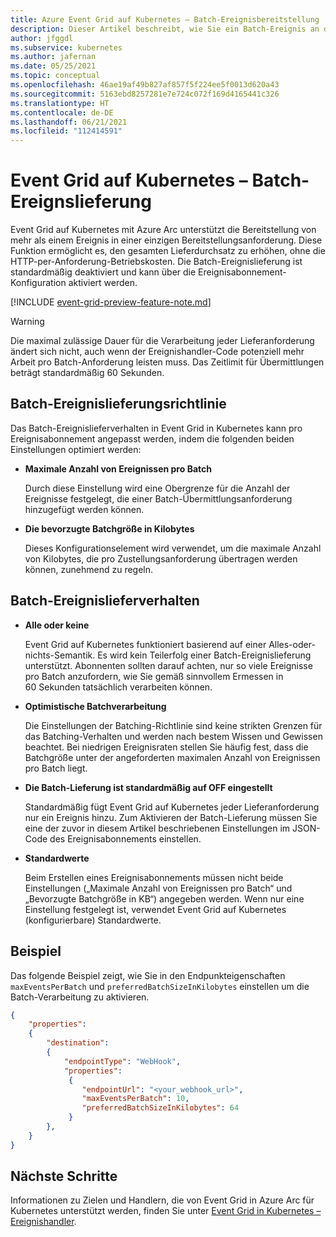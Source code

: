 ```yaml
---
title: Azure Event Grid auf Kubernetes – Batch-Ereignisbereitstellung
description: Dieser Artikel beschreibt, wie Sie ein Batch-Ereignis an das Ziel liefern.
author: jfggdl
ms.subservice: kubernetes
ms.author: jafernan
ms.date: 05/25/2021
ms.topic: conceptual
ms.openlocfilehash: 46ae19af49b827af857f5f224ee5f0013d620a43
ms.sourcegitcommit: 5163ebd8257281e7e724c072f169d4165441c326
ms.translationtype: HT
ms.contentlocale: de-DE
ms.lasthandoff: 06/21/2021
ms.locfileid: "112414591"
---
```

# <a name="event-grid-on-kubernetes---batch-event-delivery"></a>Event Grid auf Kubernetes – Batch-Ereignslieferung 
Event Grid auf Kubernetes mit Azure Arc unterstützt die Bereitstellung von mehr als einem Ereignis in einer einzigen Bereitstellungsanforderung. Diese Funktion ermöglicht es, den gesamten Lieferdurchsatz zu erhöhen, ohne die HTTP-per-Anforderung-Betriebskosten. Die Batch-Ereignislieferung ist standardmäßig deaktiviert und kann über die Ereignisabonnement-Konfiguration aktiviert werden. 

[!INCLUDE [event-grid-preview-feature-note.md](../includes/event-grid-preview-feature-note.md)]

> [!WARNING]
> Die maximal zulässige Dauer für die Verarbeitung jeder Lieferanforderung ändert sich nicht, auch wenn der Ereignishandler-Code potenziell mehr Arbeit pro Batch-Anforderung leisten muss. Das Zeitlimit für Übermittlungen beträgt standardmäßig 60 Sekunden.

## <a name="batch-event-delivery-policy"></a>Batch-Ereignislieferungsrichtlinie
Das Batch-Ereignislieferverhalten in Event Grid in Kubernetes kann pro Ereignisabonnement angepasst werden, indem die folgenden beiden Einstellungen optimiert werden:

- **Maximale Anzahl von Ereignissen pro Batch**
    
    Durch diese Einstellung wird eine Obergrenze für die Anzahl der Ereignisse festgelegt, die einer Batch-Übermittlungsanforderung hinzugefügt werden können.
- **Die bevorzugte Batchgröße in Kilobytes**
    
    Dieses Konfigurationselement wird verwendet, um die maximale Anzahl von Kilobytes, die pro Zustellungsanforderung übertragen werden können, zunehmend zu regeln.

## <a name="batch-event-delivery-behavior"></a>Batch-Ereignislieferverhalten   

- **Alle oder keine**

    Event Grid auf Kubernetes funktioniert basierend auf einer Alles-oder-nichts-Semantik. Es wird kein Teilerfolg einer Batch-Ereignislieferung unterstützt. Abonnenten sollten darauf achten, nur so viele Ereignisse pro Batch anzufordern, wie Sie gemäß sinnvollem Ermessen in 60 Sekunden tatsächlich verarbeiten können.
- **Optimistische Batchverarbeitung**

    Die Einstellungen der Batching-Richtlinie sind keine strikten Grenzen für das Batching-Verhalten und werden nach bestem Wissen und Gewissen beachtet. Bei niedrigen Ereignisraten stellen Sie häufig fest, dass die Batchgröße unter der angeforderten maximalen Anzahl von Ereignissen pro Batch liegt.
- **Die Batch-Lieferung ist standardmäßig auf OFF eingestellt**

    Standardmäßig fügt Event Grid auf Kubernetes jeder Lieferanforderung nur ein Ereignis hinzu. Zum Aktivieren der Batch-Lieferung müssen Sie eine der zuvor in diesem Artikel beschriebenen Einstellungen im JSON-Code des Ereignisabonnements einstellen.
- **Standardwerte**

    Beim Erstellen eines Ereignisabonnements müssen nicht beide Einstellungen („Maximale Anzahl von Ereignissen pro Batch“ und „Bevorzugte Batchgröße in KB“) angegeben werden. Wenn nur eine Einstellung festgelegt ist, verwendet Event Grid auf Kubernetes (konfigurierbare) Standardwerte. 

## <a name="example"></a>Beispiel
Das folgende Beispiel zeigt, wie Sie in den Endpunkteigenschaften `maxEventsPerBatch` und `preferredBatchSizeInKilobytes` einstellen um die Batch-Verarbeitung zu aktivieren. 

```json
{
    "properties":
    {
        "destination":
        {
            "endpointType": "WebHook",
            "properties":
             {
                "endpointUrl": "<your_webhook_url>",
                "maxEventsPerBatch": 10,
                "preferredBatchSizeInKilobytes": 64
             }
        },
    }
}
```

## <a name="next-steps"></a>Nächste Schritte
Informationen zu Zielen und Handlern, die von Event Grid in Azure Arc für Kubernetes unterstützt werden, finden Sie unter [Event Grid in Kubernetes – Ereignishandler](event-handlers.md).
